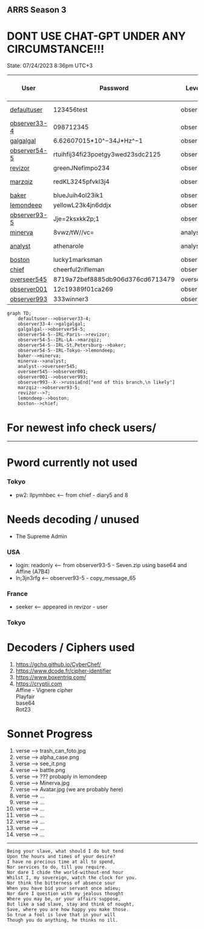 ## ARRS Season 3 
# DONT USE CHAT-GPT UNDER ANY CIRCUMSTANCE!!!
State: 07/24/2023 8:36pm UTC+3

| User                                       | Password                          | Level    | Status     | Name          | Solved-Status (Presumed) |
|--------------------------------------------|-----------------------------------|----------|------------|---------------|--------------------------|
| [defaultuser](./Users/defaultuser.md)      | 123456test                        | observer | Active     | System user   | Solved                   | 
| [observer33-4](./Users/observer33-4.md)    | 098712345                         | observer | Not Active | James Torwind | Solved                   |   
| [galgalgal](./Users/galgalgal.md)          | 6.62607015\*10^−34J\*Hz^−1        | observer | Active     | Max Planck    | Solved                   |  
| [observer54-5](./Users/observer54-5.md)    | rtuihfij34fi23poetgy3wed23sdc2125 | observer | Not Active | Deleted       | Solved                   |
| [revizor](./Users/revizor.md)              | greenJNefimpo234                  | observer | Active     | confidential  | WIP                      |
| [marzqiz](./Users/marzqiz.md)              | redKL3245pfvkl3j4                 | observer | Active     | System user   | Solved                   |
| [baker](./Users/baker.md)                  | blueJuih4ol23ik1                  | observer | Active     | Mike          | Solved                   | 
| [lemondeep](./Users/lemondeep.md)          | yellowL23k4jn6ddjx                | observer | Active     | confidential  | Solved                   |
| [observer93-5](./Users/observer93-5.md)    | Jje=2ksxkk2p;1                    | observer | Active     | Homer Smith   | WIP                      |
| [minerva](./Users/minerva.md)              | 8vwz/tW//vc=                      | analyst  | Active     | Minnie        | Solved                   |
| [analyst](./Users/analyst.md)              | athenarole                        | analyst  | not Active | Jack          | WIP                      |
| [boston](./Users/boston.md)                | lucky1marksman                    | observer | Active     | confidential  | Finished                 |
| [chief](./Users/chief.md)                  | cheerful2rifleman                 | observer | Active     | confidential  | WIP                      |
| [overseer545](./Users/overseer545.md)      | 8719a72bef8885db906d376cd6713479  | overseer | Active     | Hash          | WIP                      |
| [observer001](./Users/observer001.md)      | 12c19389f01ca269                  | observer | Active     | unknown       | WIP                      |
| [observer993](./Users/observer993.md)      | 333winner3                        | observer | Active     | unknown       | Finished                 |

```mermaid
graph TD;
    defaultuser-->observer33-4;
    observer33-4-->galgalgal;
    galgalgal-->observer54-5;
    observer54-5--IRL-Paris-->revizor;
    observer54-5--IRL-LA-->marzqiz;
    observer54-5--IRL-St.Petersburg-->baker;
    observer54-5--IRL-Tokyo-->lemondeep;
    baker-->minerva;
    minerva-->analyst;
    analyst-->overseer545;
    overseer545-->observer001;
    observer001-->observer993;
    observer993--X-->russiaEnd["end of this branch,\n likely"]
    marzqiz-->observer93-5;
    revizor-->?;
    lemondeep-->boston;
    boston-->chief;
```


# For newest info check users/
---
# Pword currently not used 
### Tokyo
* pw2: llpymhbec <-- from chief - diary5 and 8<br>

# Needs decoding / unused
* The Supreme Admin 
### USA
* login: readonly <-- from observer93-5 - Seven.zip using base64 and Affine (A7B4)<br>
* ln;3jn3rfg <-- observer93-5 - copy_message_65<br>
### France
* seeker <-- appeared in revizor - user<br>
### Tokyo


# Decoders / Ciphers used  
1. https://gchq.github.io/CyberChef/
2. https://www.dcode.fr/cipher-identifier
3. https://www.boxentriq.com/
4. https://cryptii.com  
Affine - Vignere cipher  
Playfair  
base64  
Rot23 

# Sonnet Progress  
1. verse --> trash_can_foto.jpg
2. verse --> alpha_case.png
3. verse --> see_it.png
4. verse --> battle.png
5. verse --> ??? probaply in lemondeep
6. verse --> Minerva.jpg
7. verse --> Avatar.jpg  (we are probably here)
8. verse --> ...
9. verse --> ...
10. verse --> ...
11. verse --> ...
12. verse --> ...
13. verse --> ...
14. verse --> ...
---
    Being your slave, what should I do but tend
    Upon the hours and times of your desire?
    I have no precious time at all to spend,
    Nor services to do, till you require.
    Nor dare I chide the world-without-end hour
    Whilst I, my sovereign, watch the clock for you.
    Nor think the bitterness of absence sour
    When you have bid your servant once adieu;
    Nor dare I question with my jealous thought
    Where you may be, or your affairs suppose,
    But like a sad slave, stay and think of nought,
    Save, where you are how happy you make those.
    So true a fool is love that in your will
    Though you do anything, he thinks no ill.
